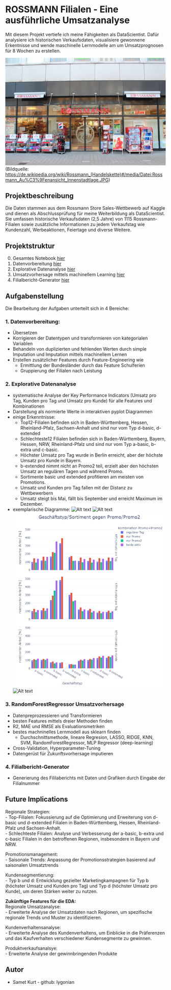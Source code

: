 # ROSSMANN Filialen - Eine ausführliche Umsatzanalyse
Mit diesem Projekt vertiefe ich meine Fähigkeiten als DataScientist. Dafür analysiere ich historischen Verkaufsdaten, visualisiere gewonnene Erkentnisse und wende maschinelle Lernmodelle am um Umsatzprognosen für 8 Wochen zu erstellen.

![Alt text](https://raw.githubusercontent.com/lygonian/ROSSMANN_Umsatz_Vorhersage/c06237e50065238ad203b3656d15b1d30f96bc28/Ausgew%C3%A4hlte_Plots/Rossmann_Au%C3%9Fenansicht_Innenstadtlage.jfif)
(Bildquelle: https://de.wikipedia.org/wiki/Rossmann_(Handelskette)#/media/Datei:Rossmann_Au%C3%9Fenansicht_Innenstadtlage.JPG)

## Projektbeschreibung
Die Daten stammen aus dem Rossmann Store Sales-Wettbewerb auf Kaggle und dienen als Abschlussprüfung für meine Weiterbildung als DataScientist. Sie umfassen historische Verkaufsdaten (2,5 Jahre) von 1115 Rossmann-Filialen sowie zusätzliche Informationen zu jedem Verkaufstag wie Kundenzahl, Werbeaktionen, Feiertage und diverse Weitere.

## Projektstruktur
0. Gesamtes Notebook [hier](https://nbviewer.org/github/lygonian/ROSSMANN_Umsatz_Vorhersage/blob/master/Notebooks/1_complete.ipynb#toc1_4_)
1. Datenvorbereitung [hier](https://nbviewer.org/github/lygonian/ROSSMANN_Umsatz_Vorhersage/blob/master/Notebooks/2_Datenvorbereitung.ipynb)
2. Explorative Datenanalyse [hier](https://nbviewer.org/github/lygonian/ROSSMANN_Umsatz_Vorhersage/blob/master/Notebooks/3_Explorative_Datenanalyse.ipynb)
3. Umsatzvorhersage mittels machinellem Learning [hier](https://nbviewer.org/github/lygonian/ROSSMANN_Umsatz_Vorhersage/blob/master/Notebooks/4_MachineLearning_Vorhersage.ipynb)
4. Filialbericht-Generator [hier](https://nbviewer.org/github/lygonian/ROSSMANN_Umsatz_Vorhersage/blob/master/Notebooks/5_Filialbericht_Generator.ipynb)

## Aufgabenstellung
Die Bearbeitung der Aufgaben unterteilt sich in 4 Bereiche:
### 1. Datenvorbereitung:
- Übersetzen
- Korrigieren der Datentypen und transformieren von kategorialen Variablen
- Behandeln von duplizierten und fehlenden Werten durch simple Imputation und Imputation mittels machinellem Lernen
- Erstellen zusätzlicher Features durch Feature-Engineering wie
    - Ermittlung der Bundesländer durch das Feature Schulferien
    - Gruppierung der Filialen nach Leistung

### 2. Explorative Datenanalyse
- systematische Analyse der Key Performance Indicators (Umsatz pro Tag, Kunden pro Tag und Umsatz pro Kunde) für alle Features und Kombinationen
- Darstellung als normierte Werte in interaktiven pyplot Diagrammen
- einige Erkenntnisse:
    - Top12-Filialen befinden sich in Baden-Württemberg, Hessen, Rheinland-Pfalz, Sachsen-Anhalt und sind nur vom Typ d-basic, d-extended
    - Schlechteste12 Filialen befinden sich in Baden-Württemberg, Bayern, Hessen, NRW, Rheinland-Pfalz und sind nur vom Typ a-basic, b-extra und c-basic.
    - Höchster Umsatz pro Tag wurde in Berlin erreicht, aber der höchste Umsatz pro Kunde in Bayern.
    - b-extended nimmt nicht an Promo2 teil, erzielt aber den höchsten Umsatz an regulären Tagen und während Promo.
    - Sortimente basic und extended profitieren am meisten von Promotions.
    - Umsatz und Kunden pro Tag fallen mit der Distanz zu Wettbewerbern
    - Umsatz steigt bis Mai, fällt bis September und erreicht Maximum im Dezember.
- exemplarische Diagramme: 
![Alt text](https://github.com/lygonian/ROSSMANN_Umsatz_Vorhersage/blob/master/Ausgew%C3%A4hlte_Plots/Korrelationen_von_Umsatz.png)
![Alt text](https://github.com/lygonian/ROSSMANN_Umsatz_Vorhersage/blob/master/Ausgew%C3%A4hlte_Plots/Jahresverlauf_der_KPIs.png)
![Alt text](https://github.com/lygonian/ROSSMANN_Umsatz_Vorhersage/blob/master/Ausgew%C3%A4hlte_Plots/Wirkung_der_Promos_auf_Gesch%C3%A4ftstyp_und_Sortiment.png)
![Alt text](/https://github.com/lygonian/ROSSMANN_Umsatz_Vorhersage/blob/master/Ausgew%C3%A4hlte_Plots/Einfluss_der_Wettbewerber_Distanz_auf_KPIs.png)

### 3. RandomForestRegressor Umsatzvorhersage
- Datenpreprozessieren und Transformieren
- besten Features mittels dreier Methoden finden
- R2, MAE und RMSE als Evaluationsmetriken
- bestes machninelles Lernmodell aus sklearn finden
    - Durchschnittsmethode, lineare Regresion, LASSO, RIDGE, KNN, SVM, RandomForestRegressor, MLP Regressor (deep-learning)
- Cross-Validation, Hyperparameter-Tuning
- Datengerüst für Zukunftsvorhersage imputieren

### 4. Filialbericht-Generator
- Generierung des Fililaberichts mit Daten und Grafiken durch Eingabe der Filialnummer

## Future Implications 
Regionale Strategien:  
    - Top-Filialen: Fokussierung auf die Optimierung und Erweiterung von d-basic und d-extended Filialen in Baden-Württemberg, Hessen, Rheinland-Pfalz und Sachsen-Anhalt.  
    - Schlechteste Filialen: Analyse und Verbesserung der a-basic, b-extra und c-basic Filialen in den betroffenen Regionen, insbesondere in Bayern und NRW.   
    
Promotionsmanagement:  
    - Saisonale Trends: Anpassung der Promotionsstrategien basierend auf saisonalen Umsatztrends

Kundensegmentierung:  
    - Typ b und d: Entwicklung gezielter Marketingkampagnen für Typ b (höchster Umsatz und Kunden pro Tag) und Typ d (höchster Umsatz pro Kunde), um deren Stärken weiter zu nutzen.  

**Zukünftige Features für die EDA:**  
Regionale Umsatzanalyse:  
    - Erweiterte Analyse der Umsatzdaten nach Regionen, um spezifische regionale Trends und Muster zu identifizieren.   

Kundenverhaltensanalyse:  
    - Erweiterte Analyse des Kundenverhaltens, um Einblicke in die Präferenzen und das Kaufverhalten verschiedener Kundensegmente zu gewinnen.  

Produktverkaufsanalsye:  
    - Erweiterte Analyse der gewinnbringenden Produkte


## Autor
- Samet Kurt - github: lygonian

